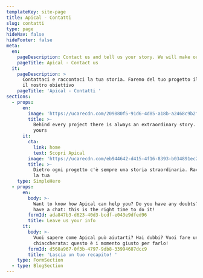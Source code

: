 ```yaml
---
templateKey: site-page
title: Apical - Contatti
slug: contatti
type: page
hideNav: false
hideFooter: false
meta:
  en:
    pageDescription: Contact us and tell us your story. We will make our project our goal
    pageTitle: Apical - Contact us
  it:
    pageDescription: >
      Contattaci e raccontaci la tua storia. Faremo del tuo progetto il nostro
      il nostro obiettivo 
    pageTitle: 'Apical - Contatti '
sections:
  - props:
      en:
        image: 'https://ucarecdn.com/209880f5-91d6-4d85-a18b-a2468c9b2f3c/'
        title: >-
          Behind every project there is always an extraordinary story. Tell us
          yours
      it:
        cta:
          link: home
          text: Scopri Apical
        image: 'https://ucarecdn.com/eb944642-d415-4f16-8393-b034891ec2a1/'
        title: >-
          Dietro ogni progetto c'è sempre una storia straordinaria. Raccontaci
          la tua
    type: SimpleHero
  - props:
      en:
        body: >-
          Want to know how Apical can help you? Do you have any doubts? Want to
          have a chat: this is the right time to do it!
        formId: ada847b3-d623-40d3-bcdf-e043e9dfed96
        title: Leave us your info
      it:
        body: >-
          Vuoi sapere come Apical può aiutarti? Hai dubbi? Vuoi fare una
          chiaccherata: questo è i momento giusto per farlo! 
        formId: d568a967-0f3b-4797-9db8-33994687dcc9
        title: 'Lascia un tuo recapito! '
    type: FormSection
  - type: BlogSection
---
```


